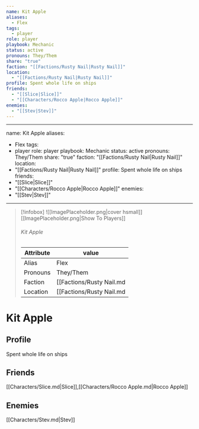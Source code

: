 ```yaml
---
name: Kit Apple
aliases:
  - Flex
tags:
  - player
role: player
playbook: Mechanic
status: active
pronouns: They/Them
share: "true"
faction: "[[Factions/Rusty Nail|Rusty Nail]]"
location:
  - "[[Factions/Rusty Nail|Rusty Nail]]"
profile: Spent whole life on ships
friends:
  - "[[Slice|Slice]]"
  - "[[Characters/Rocco Apple|Rocco Apple]]"
enemies:
  - "[[Stev|Stev]]"
---
```

---
name: Kit Apple
aliases:
  - Flex
tags:
  - player
role: player
playbook: Mechanic
status: active
pronouns: They/Them
share: "true"
faction: "[[Factions/Rusty Nail|Rusty Nail]]"
location: 
  - "[[Factions/Rusty Nail|Rusty Nail]]"
profile: Spent whole life on ships
friends:
  - "[[Slice|Slice]]"
  - "[[Characters/Rocco Apple|Rocco Apple]]"
enemies:
  - "[[Stev|Stev]]"
---


> [!infobox]
> ![[ImagePlaceholder.png|cover hsmall]]
> [[ImagePlaceholder.png|Show To Players]]
> ###### Kit Apple
> Attribute |  value |
> ---|---|
> Alias | Flex
> Pronouns | They/Them
> Faction | [[Factions/Rusty Nail.md|Rusty Nail]]
> Location | [[Factions/Rusty Nail.md|Rusty Nail]] |

# Kit Apple
## Profile
Spent whole life on ships

## Friends
[[Characters/Slice.md|Slice]],[[Characters/Rocco Apple.md|Rocco Apple]]

## Enemies
[[Characters/Stev.md|Stev]]

